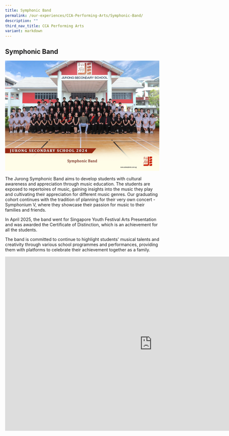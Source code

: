 ```yaml
---
title: Symphonic Band
permalink: /our-experiences/CCA-Performing-Arts/Symphonic-Band/
description: ""
third_nav_title: CCA Performing Arts
variant: markdown
---
```

## Symphonic Band
![Band 2024](/images/symphonic_band_2.jpg)

The Jurong Symphonic Band aims to develop students with cultural awareness and appreciation through music education. The students are exposed to repertoires of music, gaining insights into the music they play and cultivating their appreciation for different music genres. Our graduating cohort continues with the tradition of planning for their very own concert - Symphonium V, where they showcase their passion for music to their families and friends.

In April 2025, the band went for Singapore Youth Festival Arts Presentation and was awarded the Certificate of Distinction, which is an achievement for all the students.

The band is committed to continue to highlight students' musical talents and creativity through various school programmes and performances, providing them with platforms to celebrate their achievement together as a family.

<iframe allowfullscreen="true" height="569" width="960" frameborder="0" src="https://docs.google.com/presentation/d/e/2PACX-1vQo_-5-Tw6IC-SMJ2iFbxk6S8-WZnffW_hbHjBvKk1AjFz8NgFHPofEAqnMhYM6nFOINGPIAPL4AWtB/pubembed?start=true&amp;loop=true&amp;delayms=3000"></iframe>

